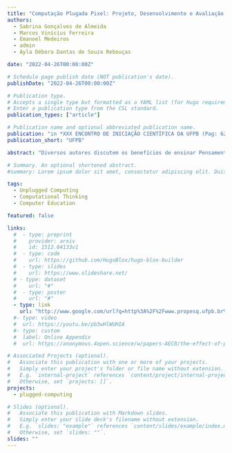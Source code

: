 ```yaml
---
title: "Computação Plugada Pixel: Projeto, Desenvolvimento e Avaliação de Aplicativo para Apoiar o Ensino da Ciência da Computação Relativo a Representação de Imagens"
authors:
  - Sabrina Gonçalves de Almeida
  - Marcos Vinícius Ferreira
  - Emanoel Medeiros
  - admin
  - Ayla Débora Dantas de Souza Rebouças

date: "2022-04-26T00:00:00Z"

# Schedule page publish date (NOT publication's date).
publishDate: "2022-04-26T00:00:00Z"

# Publication type.
# Accepts a single type but formatted as a YAML list (for Hugo requirements).
# Enter a publication type from the CSL standard.
publication_types: ["article"]

# Publication name and optional abbreviated publication name.
publication: "in *XXX ENCONTRO DE INICIAÇÃO CIENTÍFICA DA UFPB (Pag: 627-657)"
publication_short: "UFPB"

abstract: "Diversos autores discutem os benefícios de ensinar Pensamento Computacional para estudantes em diferentes idades, dando ênfase ao desenvolvimento de habilidades que auxiliam na resolução de problemas e aprimoram o raciocínio lógico. O presente capítulo abordará um registro das alterações no design	do Aplicativo Computação Plugada Pixel, que baseia-se na atividade “Colorindo com Números - Representação de Imagens” do livro Computação Desplugada de Bell et al. (2011), atividade que ensina sobre pixels, representação de imagens e visa desenvolver o Pensamento Computacional no estudante. Após as implementações do novo design,	ocorreram oficinas para testar o aplicativo, visando encontrar defeitos (bugs)	e coletar opiniões de usuários com o objetivo de deixar o aplicativo mais agradável, lúdico e correto. A pesquisa realizada utilizou a metodologia da Design	Science	Research e por meio da análise de avaliações feitas, concluiu-se que o aplicativo Pixel tem sido bem aceito pelos estudantes e que despertava o interesse do aluno. "

# Summary. An optional shortened abstract.
#summary: Lorem ipsum dolor sit amet, consectetur adipiscing elit. Duis posuere tellus ac convallis placerat. Proin tincidunt magna sed ex sollicitudin condimentum.

tags:
  - Unplugged Computing
  - Computational Thinking
  - Computer Education

featured: false

links:
  #  - type: preprint
  #    provider: arxiv
  #    id: 1512.04133v1
  #  - type: code
  #    url: https://github.com/HugoBlox/hugo-blox-builder
  #  - type: slides
  #    url: https://www.slideshare.net/
  # - type: dataset
  #    url: "#"
  #  - type: poster
  #    url: "#"
  - type: link
    url: "http://www.google.com/url?q=http%3A%2F%2Fwww.propesq.ufpb.br%2Fpropesq%2Fcontents%2Fdownloads%2Fserie-iniciados%2Finiciados-vol-28-2022-xxx-enic-2021-2022.pdf&sa=D&sntz=1&usg=AOvVaw0wZpzlxbAi3YUBSwWOLhja"
  #- type: video
  #  url: https://youtu.be/pb3wHlWUHIA
  #- type: custom
  #  label: Online Appendix
  #  url: https://anonymous.4open.science/w/papers-AEC8/the-effect-of-pointer-analysis-for-semantic-conflict-detection.html

# Associated Projects (optional).
#   Associate this publication with one or more of your projects.
#   Simply enter your project's folder or file name without extension.
#   E.g. `internal-project` references `content/project/internal-project/index.md`.
#   Otherwise, set `projects: []`.
projects:
  - plugged-computing

# Slides (optional).
#   Associate this publication with Markdown slides.
#   Simply enter your slide deck's filename without extension.
#   E.g. `slides: "example"` references `content/slides/example/index.md`.
#   Otherwise, set `slides: ""`.
slides: ""
---
```

